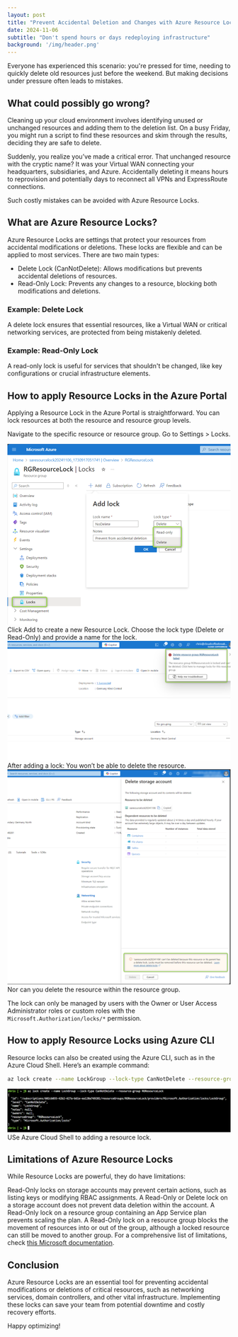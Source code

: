 ```yaml
---
layout: post
title: "Prevent Accidental Deletion and Changes with Azure Resource Locks"
date: 2024-11-06
subtitle: "Don't spend hours or days redeploying infrastructure"
background: '/img/header.png'
---
```


Everyone has experienced this scenario: you're pressed for time, needing to quickly delete old resources just before the weekend. But making decisions under pressure often leads to mistakes.

## What could possibly go wrong?

Cleaning up your cloud environment involves identifying unused or unchanged resources and adding them to the deletion list. On a busy Friday, you might run a script to find these resources and skim through the results, deciding they are safe to delete.

Suddenly, you realize you’ve made a critical error. That unchanged resource with the cryptic name? It was your Virtual WAN connecting your headquarters, subsidiaries, and Azure. Accidentally deleting it means hours to reprovision and potentially days to reconnect all VPNs and ExpressRoute connections.

Such costly mistakes can be avoided with Azure Resource Locks.

## What are Azure Resource Locks?

Azure Resource Locks are settings that protect your resources from accidental modifications or deletions. These locks are flexible and can be applied to most services. There are two main types:

- Delete Lock (CanNotDelete): Allows modifications but prevents accidental deletions of resources.
- Read-Only Lock: Prevents any changes to a resource, blocking both modifications and deletions.

### Example: Delete Lock

A delete lock ensures that essential resources, like a Virtual WAN or critical networking services, are protected from being mistakenly deleted.

### Example: Read-Only Lock

A read-only lock is useful for services that shouldn't be changed, like key configurations or crucial infrastructure elements.

## How to apply Resource Locks in the Azure Portal

Applying a Resource Lock in the Azure Portal is straightforward. You can lock resources at both the resource and resource group levels.

Navigate to the specific resource or resource group.
Go to Settings > Locks.

<img src="/img/posts/creating-resource-lock-using-azure-portal.png" class="img-fluid"/>
Click Add to create a new Resource Lock. Choose the lock type (Delete or Read-Only) and provide a name for the lock.

<img src="/img/posts/cannot-delete-resource-group.png" class="img-fluid"/>
After adding a lock: You won’t be able to delete the resource.

<img src="/img/posts/cannot-delete-resource.png" class="img-fluid"/>
Nor can you delete the resource within the resource group.

The lock can only be managed by users with the Owner or User Access Administrator roles or custom roles with the `Microsoft.Authorization/locks/*` permission.

## How to apply Resource Locks using Azure CLI

Resource locks can also be created using the Azure CLI, such as in the Azure Cloud Shell. Here’s an example command:

```bash
az lock create --name LockGroup --lock-type CanNotDelete --resource-group RGResourceLock
```

<img src="/img/posts/creating-resource-lock-using-azure-cli.png" class="img-fluid"/>
USe Azure Cloud Shell to adding a resource lock.

## Limitations of Azure Resource Locks

While Resource Locks are powerful, they do have limitations:

Read-Only locks on storage accounts may prevent certain actions, such as listing keys or modifying RBAC assignments.
A Read-Only or Delete lock on a storage account does not prevent data deletion within the account.
A Read-Only lock on a resource group containing an App Service plan prevents scaling the plan.
A Read-Only lock on a resource group blocks the movement of resources into or out of the group, although a locked resource can still be moved to another group.
For a comprehensive list of limitations, check [this Microsoft documentation](https://learn.microsoft.com/en-us/azure/azure-resource-manager/management/lock-resources?tabs=json#considerations-before-applying-your-locks).

## Conclusion

Azure Resource Locks are an essential tool for preventing accidental modifications or deletions of critical resources, such as networking services, domain controllers, and other vital infrastructure. Implementing these locks can save your team from potential downtime and costly recovery efforts.

Happy optimizing!